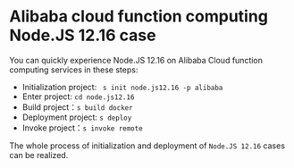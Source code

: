 # Alibaba cloud function computing Node.JS 12.16 case

You can quickly experience Node.JS 12.16 on Alibaba Cloud function computing services in these steps:

- Initialization project: ` s init node.js12.16 -p alibaba`
- Enter project: `cd node.js12.16`
- Build project：`s build docker`
- Deployment project: `s deploy`
- Invoke project：`s invoke remote`

The whole process of initialization and deployment of `Node.JS 12.16` cases can be realized.